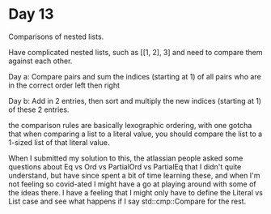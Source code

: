 # Day 13

Comparisons of nested lists.

Have complicated nested lists, such as [[1, 2], 3] and need to compare them
against each other.

Day a: Compare pairs and sum the indices (starting at 1) of all pairs who are in
the correct order left then right

Day b: Add in 2 entries, then sort and multiply the new indices (starting at 1)
of these 2 entries.

the comparison rules are basically lexographic ordering, with one gotcha that
when comparing a list to a literal value, you should compare the list to a
1-sized list of that literal value.

When I submitted my solution to this, the atlassian people asked some questions
about Eq vs Ord vs PartialOrd vs PartialEq that I didn't quite understand, but
have since spent a bit of time learning these, and when I'm not feeling so
covid-ated I might have a go at playing around with some of the ideas there. I
have a feeling that I might only have to define the Literal vs List case and see
what happens if I say std::cmp::Compare for the rest.
